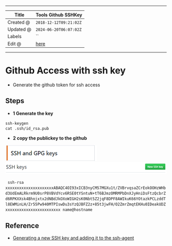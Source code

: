 -----

| Title     | Tools Github SSHKey                                  |
| --------- | ---------------------------------------------------- |
| Created @ | `2018-12-12T09:21:02Z`                               |
| Updated @ | `2024-06-20T06:07:02Z`                               |
| Labels    | \`\`                                                 |
| Edit @    | [here](https://github.com/junxnone/xwiki/issues/123) |

-----

# Github Access with ssh key

  - Generate the github token for ssh access

## Steps

  - **1 Generate the key**

<!-- end list -->

    ssh-keygen
    cat .ssh/id_rsa.pub

  - **2 copy the publickey to the github**

![image](media/f34e3c9fdd1a10088ffbe77d70e7ada6c4940f40.png)
![image](media/62a89d5718390492bbd31ae8f5e6075736ee1b3a.png)

`  ssh-rsa
xxxxxxxxxxxxxxxxxxxxxABAQC4OI93xICB3nyCM57MGXu1t/ZVBrvqsaZCrEokOOHzWHbd3UdEmALRkrm9U0srP8VBVdYcv6RSE0tYSntuN+tT6BJmzOMRMPbDnXJyHniDsFtzQcbrZd6RPKXXsk4Bhnjxtx2dNBdJkOXoWIGH2sK0Nbt5Z2jqF8DPF8AWIkuK66YOtazkPCLzddTl8EWMinLH/Zr55Pw940MTPIswDu3sYzQJBFZ2z+85t3jwFH/O2ZmrZmqtEKHu0IDeakUDZxxxxxxxxxxxxxxxxxxxxxxxx
name@hostname `

## Reference

  - [Generating a new SSH key and adding it to the
    ssh-agent](https://docs.github.com/en/authentication/connecting-to-github-with-ssh/generating-a-new-ssh-key-and-adding-it-to-the-ssh-agent)
